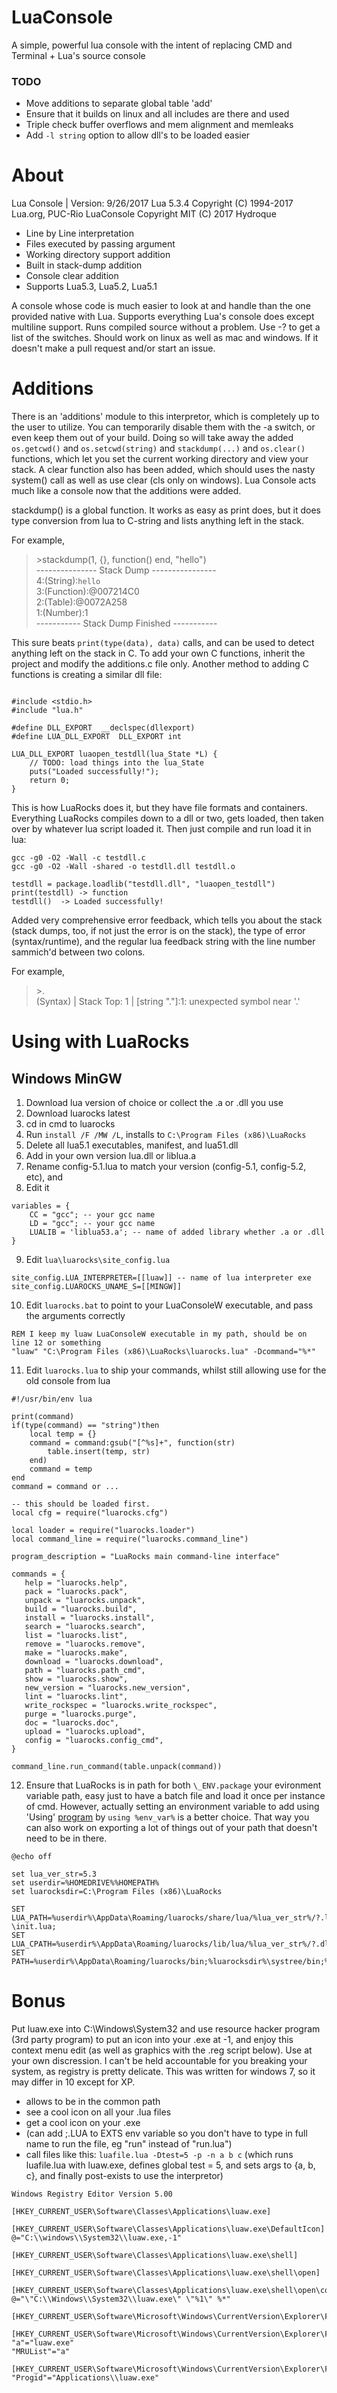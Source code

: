 # LuaConsole

A simple, powerful lua console with the intent of replacing CMD and Terminal + Lua's source console

### TODO
* Move additions to separate global table 'add'
* Ensure that it builds on linux and all includes are there and used
* Triple check buffer overflows and mem alignment and memleaks
* Add `-l string` option to allow dll's to be loaded easier

# About

Lua Console | Version: 9/26/2017
Lua 5.3.4  Copyright (C) 1994-2017 Lua.org, PUC-Rio
LuaConsole Copyright MIT (C) 2017 Hydroque

- Line by Line interpretation
- Files executed by passing argument
- Working directory support addition
- Built in stack-dump addition
- Console clear addition
- Supports Lua5.3, Lua5.2, Lua5.1

A console whose code is much easier to look at and handle than the one provided native with Lua. Supports everything Lua's console does except multiline support. Runs compiled source without a problem. Use -? to get a list of the switches. Should work on linux as well as mac and windows. If it doesn't make a pull request and/or start an issue.

# Additions

There is an 'additions' module to this interpretor, which is completely up to the user to utilize. You can temporarily disable them with the -a switch, or even keep them out of your build. Doing so will take away the added `os.getcwd()` and `os.setcwd(string)` and `stackdump(...)` and `os.clear()` functions, which let you set the current working directory and view your stack. A clear function also has been added, which should uses the nasty system() call as well as use clear (cls only on windows). Lua Console acts much like a console now that the additions were added. 

stackdump() is a global function. It works as easy as print does, but it does type conversion from lua to C-string and lists anything left in the stack.

For example, <br>
>\>stackdump(1, {}, function() end, "hello") <br>
>--------------- Stack Dump ---------------- <br>
>4:(String):`hello` <br>
>3:(Function):@007214C0 <br>
>2:(Table):@0072A258 <br>
>1:(Number):1 <br>
>----------- Stack Dump Finished ----------- <br>

This sure beats `print(type(data), data)` calls, and can be used to detect anything left on the stack in C. To add your own C functions, inherit the project and modify the additions.c file only. Another method to adding C functions is creating a similar dll file:
```

#include <stdio.h>
#include "lua.h"

#define DLL_EXPORT	__declspec(dllexport)
#define LUA_DLL_EXPORT	DLL_EXPORT int

LUA_DLL_EXPORT luaopen_testdll(lua_State *L) {
	// TODO: load things into the lua_State
	puts("Loaded successfully!");
	return 0;
}
```
This is how LuaRocks does it, but they have file formats and containers. Everything LuaRocks compiles down to a dll or two, gets loaded, then taken over by whatever lua script loaded it. Then just compile and run load it in lua:
```
gcc -g0 -O2 -Wall -c testdll.c
gcc -g0 -O2 -Wall -shared -o testdll.dll testdll.o
```
```
testdll = package.loadlib("testdll.dll", "luaopen_testdll")
print(testdll) -> function
testdll()  -> Loaded successfully!
```

Added very comprehensive error feedback, which tells you about the stack (stack dumps, too, if not just the error is on the stack), the type of error (syntax/runtime), and the regular lua feedback string with the line number sammich'd between two colons.

For example, <br>
>\>. <br>
>(Syntax) | Stack Top: 1 | [string "."]:1: unexpected symbol near '.' <br>

# Using with LuaRocks
## Windows MinGW
1. Download lua version of choice or collect the .a or .dll you use
2. Download luarocks latest
3. cd in cmd to luarocks
4. Run `install /F /MW /L`, installs to `C:\Program Files (x86)\LuaRocks`
5. Delete all lua5.1 executables, manifest, and lua51.dll
6. Add in your own version lua.dll or liblua.a
7. Rename config-5.1.lua to match your version (config-5.1, config-5.2, etc), and
8. Edit it
```
variables = {
	CC = "gcc"; -- your gcc name
	LD = "gcc"; -- your gcc name
    LUALIB = 'liblua53.a'; -- name of added library whether .a or .dll
}
```
9. Edit `lua\luarocks\site_config.lua`
```
site_config.LUA_INTERPRETER=[[luaw]] -- name of lua interpreter exe
site_config.LUAROCKS_UNAME_S=[[MINGW]]
```
10. Edit `luarocks.bat` to point to your LuaConsoleW executable, and pass the arguments correctly
```
REM I keep my luaw LuaConsoleW executable in my path, should be on line 12 or something
"luaw" "C:\Program Files (x86)\LuaRocks\luarocks.lua" -Dcommand="%*"
```
11. Edit `luarocks.lua` to ship your commands, whilst still allowing use for the old console from lua
```
#!/usr/bin/env lua

print(command)
if(type(command) == "string")then
	local temp = {}
	command = command:gsub("[^%s]+", function(str)
		table.insert(temp, str)
	end)
	command = temp
end
command = command or ...

-- this should be loaded first.
local cfg = require("luarocks.cfg")

local loader = require("luarocks.loader")
local command_line = require("luarocks.command_line")

program_description = "LuaRocks main command-line interface"

commands = {
   help = "luarocks.help",
   pack = "luarocks.pack",
   unpack = "luarocks.unpack",
   build = "luarocks.build",
   install = "luarocks.install",
   search = "luarocks.search",
   list = "luarocks.list",
   remove = "luarocks.remove",
   make = "luarocks.make",
   download = "luarocks.download",
   path = "luarocks.path_cmd",
   show = "luarocks.show",
   new_version = "luarocks.new_version",
   lint = "luarocks.lint",
   write_rockspec = "luarocks.write_rockspec",
   purge = "luarocks.purge",
   doc = "luarocks.doc",
   upload = "luarocks.upload",
   config = "luarocks.config_cmd",
}

command_line.run_command(table.unpack(command))
```
12. Ensure that LuaRocks is in path for both `\_ENV.package` your evironment variable path, easy just to have a batch file and load it once per instance of cmd. However, actually setting an environment variable to add using 'Using' [program](https://gist.github.com/Hydroque/f6718ca61d76085b064c3dca02f96017) by `using %env_var%` is a better choice. That way you can also work on exporting a lot of things out of your path that doesn't need to be in there.
```
@echo off

set lua_ver_str=5.3
set userdir=%HOMEDRIVE%%HOMEPATH%
set luarocksdir=C:\Program Files (x86)\LuaRocks

SET LUA_PATH=%userdir%\AppData\Roaming/luarocks/share/lua/%lua_ver_str%/?.lua;%userdir%\AppData\Roaming/luarocks/share/lua/%lua_ver_str%/?/init.lua;%luarocksdir%\systree/share/lua/%lua_ver_str%/?.lua;%luarocksdir%\systree/share/lua/%lua_ver_str%/?/init.lua;%luarocksdir%/lua/?.lua;%luarocksdir%\lua\?.lua;%luarocksdir%\lua\?\init.lua;
SET LUA_CPATH=%userdir%\AppData\Roaming/luarocks/lib/lua/%lua_ver_str%/?.dll;%luarocksdir%\systree/lib/lua/%lua_ver_str%/?.dll;%windir%\system32\?.dll;%windir%\system32\..\lib\lua\%lua_ver_str%\?.dll;%windir%\system32\loadall.dll;.\?.dll
SET PATH=%userdir%\AppData\Roaming/luarocks/bin;%luarocksdir%\systree/bin;%luarocksdir%;%path%
```

# Bonus

Put luaw.exe into C:\Windows\System32 and use resource hacker program (3rd party program) to put an icon into your .exe at -1, and enjoy this context menu edit (as well as graphics with the .reg script below). Use at your own discression. I can't be held accountable for you breaking your system, as registry is pretty delicate. This was written for windows 7, so it may differ in 10 except for XP.
- allows to be in the common path
- see a cool icon on all your .lua files
- get a cool icon on your .exe
- (can add ;.LUA to EXTS env variable so you don't have to type in full name to run the file, eg "run" instead of "run.lua")
- call files like this: `luafile.lua -Dtest=5 -p -n a b c` (which runs luafile.lua with luaw.exe, defines global test = 5, and sets args to {a, b, c}, and finally post-exists to use the interpretor)

```reg
Windows Registry Editor Version 5.00

[HKEY_CURRENT_USER\Software\Classes\Applications\luaw.exe]

[HKEY_CURRENT_USER\Software\Classes\Applications\luaw.exe\DefaultIcon]
@="C:\\windows\\System32\\luaw.exe,-1"

[HKEY_CURRENT_USER\Software\Classes\Applications\luaw.exe\shell]

[HKEY_CURRENT_USER\Software\Classes\Applications\luaw.exe\shell\open]

[HKEY_CURRENT_USER\Software\Classes\Applications\luaw.exe\shell\open\command]
@="\"C:\\Windows\\System32\\luaw.exe\" \"%1\" %*"

[HKEY_CURRENT_USER\Software\Microsoft\Windows\CurrentVersion\Explorer\FileExts\.lua]

[HKEY_CURRENT_USER\Software\Microsoft\Windows\CurrentVersion\Explorer\FileExts\.lua\OpenWithList]
"a"="luaw.exe"
"MRUList"="a"

[HKEY_CURRENT_USER\Software\Microsoft\Windows\CurrentVersion\Explorer\FileExts\.lua\UserChoice]
"Progid"="Applications\\luaw.exe"
```
